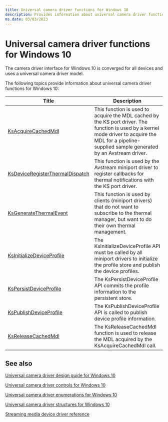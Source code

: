 ```yaml
---
title: Universal camera driver functions for Windows 10
description: Provides information about universal camera driver functions for Windows 10.
ms.date: 03/03/2023
---
```


# Universal camera driver functions for Windows 10

The camera driver interface for Windows 10 is converged for all devices and uses a universal camera driver model.

The following topics provide information about universal camera driver functions for Windows 10:

| Title | Description |
|--|--|
| [KsAcquireCachedMdl](/windows-hardware/drivers/ddi/ks/nf-ks-ksacquirecachedmdl) | This function is used to acquire the MDL cached by the KS port driver. The function is used by a kernel mode driver to acquire the MDL for a pipeline-supplied sample generated by an Avstream driver. |
| [KsDeviceRegisterThermalDispatch](/windows-hardware/drivers/ddi/ks/nf-ks-ksdeviceregisterthermaldispatch) | This function is used by the Avstream miniport driver to register callbacks for thermal notifications with the KS port driver. |
| [KsGenerateThermalEvent](/windows-hardware/drivers/ddi/ks/nf-ks-ksgeneratethermalevent) | This function is used by clients (miniport drivers) that do not want to subscribe to the thermal manager, but want to do their own thermal management. |
| [KsInitializeDeviceProfile](/windows-hardware/drivers/ddi/ks/nf-ks-ksinitializedeviceprofile) | The KsInitializeDeviceProfile API must be called by all miniport drivers to initialize the profile store and publish the device profiles. |
| [KsPersistDeviceProfile](/windows-hardware/drivers/ddi/ks/nf-ks-kspersistdeviceprofile) | The KsPersistDeviceProfile API commits the profile information to the persistent store. |
| [KsPublishDeviceProfile](/windows-hardware/drivers/ddi/ks/nf-ks-kspublishdeviceprofile) | The KsPublishDeviceProfile API is called to publish device profile information. |
| [KsReleaseCachedMdl](/windows-hardware/drivers/ddi/ks/nf-ks-ksreleasecachedmdl) | The KsReleaseCachedMdl function is used to release the MDL acquired by the KsAcquireCachedMdl call. |

## See also

[Universal camera driver design guide for Windows 10](windows-10-technical-preview-camera-drivers-design-guide.md)

[Universal camera driver controls for Windows 10](camera-driver-controls.md)

[Universal camera driver enumerations for Windows 10](camera-driver-enumerations.md)

[Universal camera driver structures for Windows 10](camera-driver-structures.md)

[Streaming media device driver reference](/windows-hardware/drivers/ddi/_stream/index)
